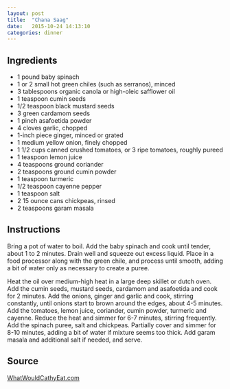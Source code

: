 ```yaml
---
layout: post
title:  "Chana Saag"
date:   2015-10-24 14:13:10
categories: dinner
---
```


Ingredients
-----------
- 1 pound baby spinach
- 1 or 2 small hot green chiles (such as serranos), minced
- 3 tablespoons organic canola or high-oleic safflower oil
- 1 teaspoon cumin seeds
- 1/2 teaspoon black mustard seeds
- 3 green cardamom seeds
- 1 pinch asafoetida powder
- 4 cloves garlic, chopped
- 1-inch piece ginger, minced or grated
- 1 medium yellow onion, finely chopped
- 1 1/2 cups canned crushed tomatoes, or 3 ripe tomatoes, roughly pureed
- 1 teaspoon lemon juice
- 4 teaspoons ground coriander
- 2 teaspoons ground cumin powder
- 1 teaspoon turmeric
- 1/2 teaspoon cayenne pepper
- 1 teaspoon salt
- 2 15 ounce cans chickpeas, rinsed
- 2 teaspoons garam masala

Instructions
------------

Bring a pot of water to boil. Add the baby spinach and cook until tender, about
1 to 2 minutes. Drain well and squeeze out excess liquid. Place in a food
processor along with the green chile, and process until smooth, adding a bit of
water only as necessary to create a puree.

Heat the oil over medium-high heat in a large deep skillet or dutch oven. Add
the cumin seeds, mustard seeds, cardamom and asafoetida and cook for 2 minutes.
Add the onions, ginger and garlic and cook, stirring constantly, until onions
start to brown around the edges, about 4-5 minutes. Add the tomatoes, lemon
juice, coriander, cumin powder, turmeric and cayenne. Reduce the heat and
simmer for 6-7 minutes, stirring frequently. Add the spinach puree, salt and
chickpeas. Partially cover and simmer for 8-10 minutes, adding a bit of water
if mixture seems too thick. Add garam masala and additional salt if needed, and
serve.

Source
------
[WhatWouldCathyEat.com](http://www.whatwouldcathyeat.com/2011/03/chickpea-and-spinach-curry-chana-saag/)

